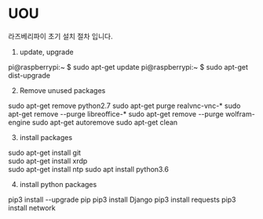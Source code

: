 # UOU

라즈베리파이 초기 설치 절차 입니다.
1. update, upgrade

pi@raspberrypi:~ $ sudo apt-get update
pi@raspberrypi:~ $ sudo apt-get dist-upgrade

2. Remove unused packages

sudo apt-get remove python2.7
sudo apt-get purge realvnc-vnc-*
sudo apt-get remove --purge libreoffice-*
sudo apt-get remove --purge wolfram-engine
sudo apt-get autoremove
sudo apt-get clean

3. install packages

sudo apt-get install git	
sudo apt-get install xrdp	
sudo apt-get install ntp
sudo apt install python3.6

4. install python packages

pip3 install --upgrade pip
pip3 install Django
pip3 install requests
pip3 install network	

